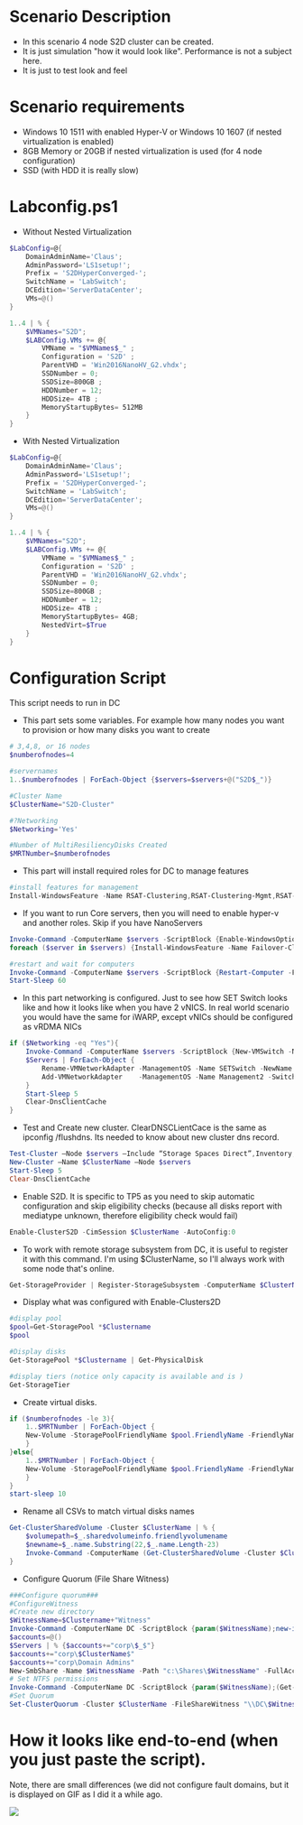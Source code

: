 # Scenario Description

* In this scenario 4 node S2D cluster can be created.
* It is just simulation "how it would look like". Performance is not a subject here.
* It is just to test look and feel


# Scenario requirements

* Windows 10 1511 with enabled Hyper-V or Windows 10 1607 (if nested virtualization is enabled)
* 8GB Memory or 20GB if nested virtualization is used (for 4 node configuration)
* SSD (with HDD it is really slow)

# Labconfig.ps1


* Without Nested Virtualization
````PowerShell
$LabConfig=@{
    DomainAdminName='Claus'; 			
	AdminPassword='LS1setup!'; 			
    Prefix = 'S2DHyperConverged-'; 		
    SwitchName = 'LabSwitch';			
    DCEdition='ServerDataCenter';		
    VMs=@()								
} 

1..4 | % { 
	$VMNames="S2D"; 							
	$LABConfig.VMs += @{ 
		VMName = "$VMNames$_" ; 
		Configuration = 'S2D' ; 				
		ParentVHD = 'Win2016NanoHV_G2.vhdx';	
		SSDNumber = 0; 							
		SSDSize=800GB ; 						
		HDDNumber = 12; 						
		HDDSize= 4TB ; 							
		MemoryStartupBytes= 512MB 				
	} 
} 
````

* With Nested Virtualization
````PowerShell
$LabConfig=@{
    DomainAdminName='Claus'; 			
	AdminPassword='LS1setup!'; 			
    Prefix = 'S2DHyperConverged-'; 		
    SwitchName = 'LabSwitch';			
    DCEdition='ServerDataCenter';		
    VMs=@()								
} 

1..4 | % { 
	$VMNames="S2D"; 							
	$LABConfig.VMs += @{ 
		VMName = "$VMNames$_" ; 
		Configuration = 'S2D' ; 				
		ParentVHD = 'Win2016NanoHV_G2.vhdx';	
		SSDNumber = 0; 							
		SSDSize=800GB ; 						
		HDDNumber = 12; 						
		HDDSize= 4TB ; 							
		MemoryStartupBytes= 4GB;
        NestedVirt=$True 				
	} 
}
````

# Configuration Script
This script needs to run in DC

* This part sets some variables. For example how many nodes you want to provision or how many disks you want to create
````PowerShell
# 3,4,8, or 16 nodes
$numberofnodes=4

#servernames
1..$numberofnodes | ForEach-Object {$servers=$servers+@("S2D$_")}

#Cluster Name
$ClusterName="S2D-Cluster"

#?Networking
$Networking='Yes'

#Number of MultiResiliencyDisks Created
$MRTNumber=$numberofnodes
````

* This part will install required roles for DC to manage features
````PowerShell
#install features for management
Install-WindowsFeature -Name RSAT-Clustering,RSAT-Clustering-Mgmt,RSAT-Clustering-PowerShell,RSAT-Storage-Replica,RSAT-Hyper-V-Tools
````

* If you want to run Core servers, then you will need to enable hyper-v and another roles. Skip if you have NanoServers
````PowerShell
Invoke-Command -ComputerName $servers -ScriptBlock {Enable-WindowsOptionalFeature -FeatureName Microsoft-Hyper-V -Online -NoRestart}
foreach ($server in $servers) {Install-WindowsFeature -Name Failover-Clustering,Failover-Clustering-S2D,Hyper-V-PowerShell -ComputerName $server} 

#restart and wait for computers
Invoke-Command -ComputerName $servers -ScriptBlock {Restart-Computer -Force}
Start-Sleep 60
````

* In this part networking is configured. Just to see how SET Switch looks like and how it looks like when you have 2 vNICS. In real world scenario you would have the same for iWARP, except vNICs should be configured as vRDMA NICs
````PowerShell
if ($Networking -eq "Yes"){
    Invoke-Command -ComputerName $servers -ScriptBlock {New-VMSwitch -Name SETSwitch -EnableEmbeddedTeaming $TRUE -MinimumBandwidthMode Weight -NetAdapterName (Get-NetIPAddress -IPAddress 10.* ).InterfaceAlias}
    $Servers | ForEach-Object {
        Rename-VMNetworkAdapter -ManagementOS -Name SETSwitch -NewName Management1 -ComputerName $_
        Add-VMNetworkAdapter    -ManagementOS -Name Management2 -SwitchName SETSwitch -ComputerName $_
    }
    Start-Sleep 5
    Clear-DnsClientCache
}
````

* Test and Create new cluster. ClearDNSCLientCace is the same as ipconfig /flushdns. Its needed to know about new cluster dns record.

````PowerShell
Test-Cluster –Node $servers –Include “Storage Spaces Direct”,Inventory,Network,”System Configuration”
New-Cluster –Name $ClusterName –Node $servers
Start-Sleep 5
Clear-DnsClientCache
````

* Enable S2D. It is specific to TP5 as you need to skip automatic configuration and skip eligibility checks (because all disks report with mediatype unknown, therefore eligibility check would fail)

```PowerShell
Enable-ClusterS2D -CimSession $ClusterName -AutoConfig:0
````

* To work with remote storage subsystem from DC, it is useful to register it with this command. I'm using $ClusterName, so I'll always work with some node that's online.
```PowerShell
Get-StorageProvider | Register-StorageSubsystem -ComputerName $ClusterName
````

* Display what was configured with Enable-Clusters2D
```PowerShell
#display pool
$pool=Get-StoragePool *$Clustername
$pool

#Display disks
Get-StoragePool *$Clustername | Get-PhysicalDisk

#display tiers (notice only capacity is available and is )
Get-StorageTier
````

* Create virtual disks. 

```PowerShell
if ($numberofnodes -le 3){
    1..$MRTNumber | ForEach-Object {
    New-Volume -StoragePoolFriendlyName $pool.FriendlyName -FriendlyName MultiResiliencyDisk$_ -FileSystem CSVFS_ReFS -StorageTierFriendlyNames Capacity -StorageTierSizes 2TB
    }
}else{
    1..$MRTNumber | ForEach-Object {
    New-Volume -StoragePoolFriendlyName $pool.FriendlyName -FriendlyName MultiResiliencyDisk$_ -FileSystem CSVFS_ReFS -StorageTierFriendlyNames performance,capacity -StorageTierSizes 1TB,9TB
    }
}
start-sleep 10
````

* Rename all CSVs to match virtual disks names
```PowerShell
Get-ClusterSharedVolume -Cluster $ClusterName | % {
    $volumepath=$_.sharedvolumeinfo.friendlyvolumename
    $newname=$_.name.Substring(22,$_.name.Length-23)
    Invoke-Command -ComputerName (Get-ClusterSharedVolume -Cluster $ClusterName -Name $_.Name).ownernode -ScriptBlock {param($volumepath,$newname); Rename-Item -Path $volumepath -NewName $newname} -ArgumentList $volumepath,$newname -ErrorAction SilentlyContinue
} 
````

* Configure Quorum (File Share Witness)

```PowerShell
###Configure quorum###
#ConfigureWitness
#Create new directory
$WitnessName=$Clustername+"Witness"
Invoke-Command -ComputerName DC -ScriptBlock {param($WitnessName);new-item -Path c:\Shares -Name $WitnessName -ItemType Directory} -ArgumentList $WitnessName
$accounts=@()
$Servers | % {$accounts+="corp\$_$"}
$accounts+="corp\$ClusterName$"
$accounts+="corp\Domain Admins"
New-SmbShare -Name $WitnessName -Path "c:\Shares\$WitnessName" -FullAccess $accounts -CimSession DC
# Set NTFS permissions 
Invoke-Command -ComputerName DC -ScriptBlock {param($WitnessName);(Get-SmbShare "$WitnessName").PresetPathAcl | Set-Acl} -ArgumentList $WitnessName
#Set Quorum
Set-ClusterQuorum -Cluster $ClusterName -FileShareWitness "\\DC\$WitnessName"

````

# How it looks like end-to-end (when you just paste the script). 
Note, there are small differences (we did not configure fault domains, but it is displayed on GIF as I did it a while ago.

![](https://github.com/Microsoft/ws2016lab/blob/master/Docs/Screenshots/s2d_Hyperconverged.gif)
